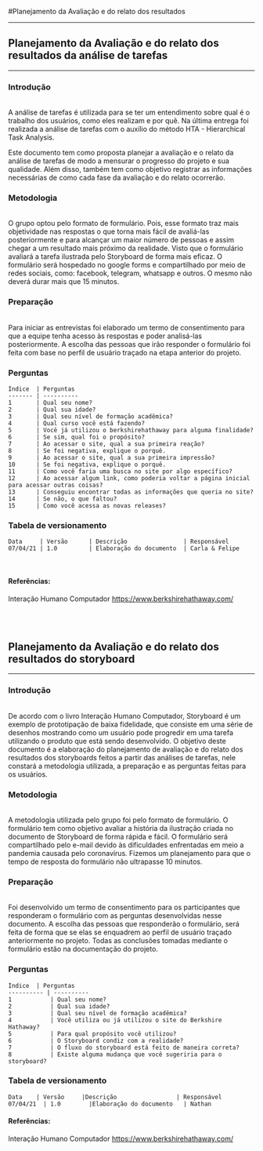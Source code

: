 #Planejamento da Avaliação e do relato dos resultados

-------------------------------------------------



## Planejamento da Avaliação e do relato dos resultados da análise de tarefas
-------------------------------------------------

### Introdução
<br>
A análise de tarefas é utilizada para se ter um entendimento sobre qual é o trabalho dos usuários, como eles realizam e por quê. Na última entrega foi realizada a análise de tarefas com o auxílio do método  HTA - Hierarchical Task Analysis. 

Este documento tem como proposta planejar a avaliação e o  relato da análise de tarefas de modo a mensurar o progresso do projeto e sua qualidade. Além disso, também tem como objetivo registrar as informações necessárias de como cada fase da avaliação e do relato ocorrerão.
      
### Metodologia
<br>
O grupo optou pelo formato de formulário. Pois, esse formato traz mais objetividade nas respostas o que torna mais fácil de avaliá-las posteriormente e para alcançar um maior número de pessoas e assim chegar a um resultado mais próximo da realidade. Visto que o formulário avaliará a tarefa ilustrada pelo Storyboard de forma mais eficaz.
O formulário será hospedado no google forms e compartilhado por meio de redes sociais, como: facebook, telegram, whatsapp e outros. O mesmo não deverá durar mais que 15 minutos.

### Preparação
<br>
Para iniciar as entrevistas foi elaborado um termo de consentimento para que a equipe tenha acesso às respostas e poder analisá-las posteriormente.
A escolha das pessoas que irão responder o formulário foi feita com base no perfil de usuário traçado na etapa anterior do projeto.

### Perguntas

	Índice  | Perguntas
	------- | ---------- 
	1       | Qual seu nome?
	2       | Qual sua idade?
	3       | Qual seu nível de formação acadêmica?
	4       | Qual curso você está fazendo?
	5       | Você já utilizou o berkshirehathaway para alguma finalidade?
	6       | Se sim, qual foi o propósito?
	7       | Ao acessar o site, qual a sua primeira reação?
	8       | Se foi negativa, explique o porquê.
	9       | Ao acessar o site, qual a sua primeira impressão?
	10      | Se foi negativa, explique o porquê.
	11      | Como você faria uma busca no site por algo específico?
	12      | Ao acessar algum link, como poderia voltar a página inicial para acessar outras coisas?
	13      | Conseguiu encontrar todas as informações que queria no site?
	14      | Se não, o que faltou?
	15      | Como você acessa as novas releases?

### Tabela de versionamento

	Data     | Versão      | Descrição                | Responsável 
	07/04/21 | 1.0         | Elaboração do documento  | Carla & Felipe
<br>

#### Referências: 
Interação Humano Computador
https://www.berkshirehathaway.com/

<br>
<br>

## Planejamento da Avaliação e do relato dos resultados do storyboard
-------------------------------------------------

### Introdução
<br>
De acordo com o livro Interação Humano Computador, Storyboard é um exemplo de prototipação de baixa fidelidade, que consiste em uma série de desenhos mostrando como um usuário pode progredir em uma tarefa utilizando o produto que está sendo desenvolvido.
O objetivo deste documento é a elaboração do planejamento de avaliação e do relato dos resultados dos storyboards feitos a partir das análises de tarefas, nele constará a metodologia utilizada, a preparação e as perguntas feitas para os usuários.

### Metodologia
<br>
A metodologia utilizada pelo grupo foi pelo formato de formulário. O formulário tem como objetivo avaliar a história da ilustração criada no documento de Storyboard de forma rápida e fácil.
O formulário será compartilhado pelo e-mail devido às dificuldades enfrentadas em meio a pandemia causada pelo coronavírus. Fizemos um planejamento para que o tempo de resposta do formulário não ultrapasse 10 minutos.

### Preparação
<br>
Foi desenvolvido um termo de consentimento para os participantes que responderam o formulário com as perguntas desenvolvidas nesse documento. 
A escolha das pessoas que responderão o formulário, será feita de forma que se
elas se enquadrem ao perfil de usuário traçado anteriormente no projeto.
Todas as conclusões tomadas mediante o formulário estão na documentação do projeto.

### Perguntas

	Índice  | Perguntas
	---------- | ---------- 
	1           | Qual seu nome?
	2           | Qual sua idade?
	3           | Qual seu nível de formação acadêmica?
	4           | Você utiliza ou já utilizou o site do Berkshire Hathaway?
	5           | Para qual propósito você utilizou? 
	6           | O Storyboard condiz com a realidade?
	7           | O fluxo do storyboard está feito de maneira correta?
	8           | Existe alguma mudança que você sugeriria para o storyboard?

### Tabela de versionamento

	Data    | Versão     |Descrição                 | Responsável
	07/04/21  | 1.0        |Elaboração do documento   | Nathan

#### Referências: 
Interação Humano Computador
https://www.berkshirehathaway.com/


